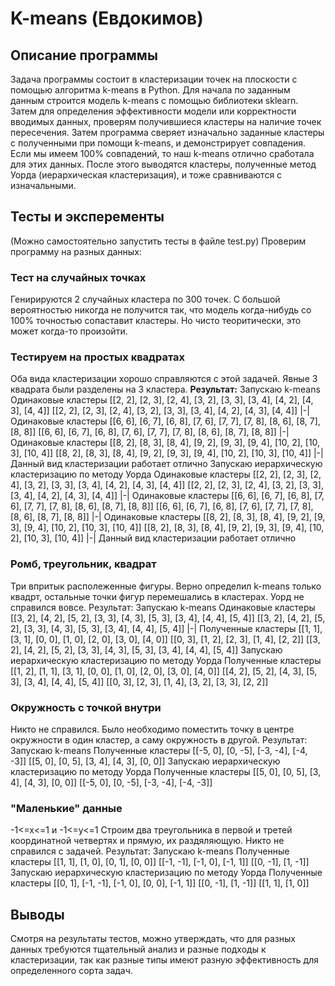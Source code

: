 ﻿# K-means (Евдокимов)
## Описание программы
Задача программы состоит в кластеризации точек на плоскости с помощью алгоритма k-means в Python.
Для начала по заданным данным строится модель k-means с помощью библиотеки sklearn. Затем для определения эффективности модели или корректности вводимых данных, проверям получившиеся кластеры на наличие точек пересечения. Затем программа сверяет изначально заданные кластеры с полученными при помощи k-means, и демонстрирует совпадения. Если мы имеем 100% совпадений, то наш k-means отлично сработала для этих данных. После этого выводятся кластеры, полученные метод Уорда (иерархическая кластеризация), и тоже сравниваются с изначальными.
## Тесты и эксперементы
(Можно самостоятельно запустить тесты в файле test.py) Проверим программу на разных данных:
### Тест на случайных точках
Генирируются 2 случайных кластера по 300 точек. С большой вероятностью никогда не получится так, что модель когда-нибудь со 100% точностью сопаставит кластеры. Но чисто теоритически, это может когда-то произойти.
### Тестируем на простых квадратах
Оба вида кластеризации хорошо справляются с этой задачей. Явные 3 квадрата были разделены на 3 кластера.
**Результат:**
Запускаю k-means
Одинаковые кластеры
[[2, 2], [2, 3], [2, 4], [3, 2], [3, 3], [3, 4], [4, 2], [4, 3], [4, 4]]
[[2, 2], [2, 3], [2, 4], [3, 2], [3, 3], [3, 4], [4, 2], [4, 3], [4, 4]]
|-|
Одинаковые кластеры
[[6, 6], [6, 7], [6, 8], [7, 6], [7, 7], [7, 8], [8, 6], [8, 7], [8, 8]]
[[6, 6], [6, 7], [6, 8], [7, 6], [7, 7], [7, 8], [8, 6], [8, 7], [8, 8]]
|-|
Одинаковые кластеры
[[8, 2], [8, 3], [8, 4], [9, 2], [9, 3], [9, 4], [10, 2], [10, 3], [10, 4]]
[[8, 2], [8, 3], [8, 4], [9, 2], [9, 3], [9, 4], [10, 2], [10, 3], [10, 4]]
|-|
Данный вид кластеризации работает отлично
Запускаю иерархическую кластеризацию по методу Уорда
Одинаковые кластеры
[[2, 2], [2, 3], [2, 4], [3, 2], [3, 3], [3, 4], [4, 2], [4, 3], [4, 4]]
[[2, 2], [2, 3], [2, 4], [3, 2], [3, 3], [3, 4], [4, 2], [4, 3], [4, 4]]
|-|
Одинаковые кластеры
[[6, 6], [6, 7], [6, 8], [7, 6], [7, 7], [7, 8], [8, 6], [8, 7], [8, 8]]
[[6, 6], [6, 7], [6, 8], [7, 6], [7, 7], [7, 8], [8, 6], [8, 7], [8, 8]]
|-|
Одинаковые кластеры
[[8, 2], [8, 3], [8, 4], [9, 2], [9, 3], [9, 4], [10, 2], [10, 3], [10, 4]]
[[8, 2], [8, 3], [8, 4], [9, 2], [9, 3], [9, 4], [10, 2], [10, 3], [10, 4]]
|-|
Данный вид кластеризации работает отлично


### Ромб, треугольник, квадрат
Три впритык располеженные фигуры. Верно определил k-means только квадрт, остальные точки фигур перемешались в кластерах. Уорд не справился вовсе.
Результат:
Запускаю k-means
Одинаковые кластеры
[[3, 2], [4, 2], [5, 2], [3, 3], [4, 3], [5, 3], [3, 4], [4, 4], [5, 4]]
[[3, 2], [4, 2], [5, 2], [3, 3], [4, 3], [5, 3], [3, 4], [4, 4], [5, 4]]
|-|
Полученные кластеры
[[1, 1], [3, 1], [0, 0], [1, 0], [2, 0], [3, 0], [4, 0]]
[[0, 3], [1, 2], [2, 3], [1, 4], [2, 2]]
[[3, 2], [4, 2], [5, 2], [3, 3], [4, 3], [5, 3], [3, 4], [4, 4], [5, 4]]
Запускаю иерархическую кластеризацию по методу Уорда
Полученные кластеры
[[1, 2], [1, 1], [3, 1], [0, 0], [1, 0], [2, 0], [3, 0], [4, 0]]
[[4, 2], [5, 2], [4, 3], [5, 3], [3, 4], [4, 4], [5, 4]]
[[0, 3], [2, 3], [1, 4], [3, 2], [3, 3], [2, 2]]
### Окружность с точкой внутри
Никто не справился. Было необходимо поместить точку в центре окружности в один кластер, а саму окружность в другой.
Результат:
Запускаю k-means
Полученные кластеры
[[-5, 0], [0, -5], [-3, -4], [-4, -3]]
[[5, 0], [0, 5], [3, 4], [4, 3], [0, 0]]
Запускаю иерархическую кластеризацию по методу Уорда
Полученные кластеры
[[5, 0], [0, 5], [3, 4], [4, 3], [0, 0]]
[[-5, 0], [0, -5], [-3, -4], [-4, -3]]
### "Маленькие" данные
-1<=x<=1  и  -1<=y<=1 
Строим два треугольника в первой и третей координатной четвертях и прямую, их раздяляющую. Никто не справился с задачей.
Результат:
Запускаю k-means
Полученные кластеры
[[1, 1], [1, 0], [0, 1], [0, 0]]
[[-1, -1], [-1, 0], [-1, 1]]
[[0, -1], [1, -1]]
Запускаю иерархическую кластеризацию по методу Уорда
Полученные кластеры
[[0, 1], [-1, -1], [-1, 0], [0, 0], [-1, 1]]
[[0, -1], [1, -1]]
[[1, 1], [1, 0]]
## Выводы
Смотря на результаты тестов, можно утверждать, что для разных данных требуются тщательный анализ и разные подходы к кластеризации, так как разные типы имеют разную эффективность для определенного сорта задач.
